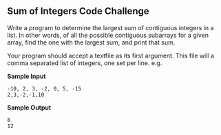 ## Sum of Integers Code Challenge

Write a program to determine the largest sum of contiguous integers in a list. In other words, of all the possible contiguous subarrays for a given array, find the one with the largest sum, and print that sum.


Your program should accept a textfile as its first argument. This file will a comma separated list of integers, one set per line. e.g. 

__Sample Input__

	-10, 2, 3, -2, 0, 5, -15
	2,3,-2,-1,10


__Sample Output__

	8
	12